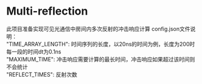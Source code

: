 # Multi-reflection

此项目准备实现可见光通信中房间内多次反射的冲击响应计算
config.json文件说明：  
"TIME_ARRAY_LENGTH": 时间序列的长度，以20ns的时间为例，长度为200时每一段的时间dt为0.1ns  
"MAXIMUM_TIME": 冲击响应需要计算的最长时间，冲击响应如果超过该时间则不会统计  
"REFLECT_TIMES": 反射次数